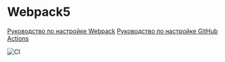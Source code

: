# Webpack5

[Руководство по настройке Webpack](https://webpack.js.org/guides/)
[Руководство по настройке GitHub Actions](https://docs.github.com/en/actions/quickstart)

![CI](https://github.com/<ElenaKareva>/<Continuous_Deployment>/actions/workflows/<jekyll-gh-pages.yml>/badge.svg)
